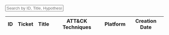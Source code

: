 <div
  x-data="{
    searchQuery: '',
    huntEntries: [
      {
        id: '1',
        data: {
          title: 'Threat Hunt 1',
          hypothesis: 'Hypothesis 1',
          description: 'Description 1',
          hunt_ticket: 'Ticket 1',
          attack_coverage: [{ technique: 'T1001' }],
          platform: 'Windows',
          creation_date: '2024-09-16'
        }
      },
      {
        id: '2',
        data: {
          title: 'Threat Hunt 2',
          hypothesis: 'Hypothesis 2',
          description: 'Description 2',
          hunt_ticket: 'Ticket 2',
          attack_coverage: [{ technique: 'T1002' }],
          platform: 'Linux',
          creation_date: '2024-09-17'
        }
      }
      // Add more hunt entries as needed
    ],
    get filteredItems() {
      const query = this.searchQuery.toLowerCase();
      return this.huntEntries.filter(entry => {
        return (
          entry.id.toLowerCase().includes(query) ||
          entry.data.title.toLowerCase().includes(query) ||
          entry.data.hypothesis.toLowerCase().includes(query) ||
          entry.data.description.toLowerCase().includes(query)
        );
      });
    }
  }">

  <!-- Search Input -->
  <input
    type="text"
    x-model="searchQuery"
    placeholder="Search by ID, Title, Hypothesis, or Description..."
    class="w-full border-gray-300 rounded-md placeholder-gray-400 text-sm focus:border-orange-500 focus:ring-orange-500"
  />

  <!-- Filtered Table Rows -->
  <table class="w-full table-auto border-collapse text-md mt-6">
    <thead class="text-lseg-meddarkgrey">
      <tr>
        <th scope="col" class="py-2 px-4 text-center">ID</th>
        <th scope="col" class="hidden lg:table-cell py-2 px-4 text-center">Ticket</th>
        <th scope="col" class="py-2 px-4 text-left">Title</th>
        <th scope="col" class="py-2 px-4 text-left">ATT&CK Techniques</th>
        <th scope="col" class="hidden lg:table-cell py-2 px-4 text-center">Platform</th>
        <th scope="col" class="py-2 px-4 text-center">Creation Date</th>
      </tr>
    </thead>
    <tbody>
      <!-- Loop through filtered huntEntries -->
      <template x-for="hunt in filteredItems" :key="hunt.id">
        <tr class="text-lseg-darkgrey text-sm">
          <td class="border-t border-b border-lseg-lightgrey text-center">
            <a :href="hunt.id.toLowerCase()" class="py-4 px-4 hover:text-lseg-blue hover:underline">
              <span x-text="hunt.id"></span>
            </a>
          </td>
          <td class="hidden lg:table-cell border-t border-b border-lseg-lightgrey py-4 px-4 text-center" x-text="hunt.data.hunt_ticket"></td>
          <td class="border-t border-b border-lseg-lightgrey text-left">
            <a :href="hunt.id.toLowerCase()" class="block py-4 px-4 hover:text-lseg-blue hover:underline">
              <span x-text="hunt.data.title"></span>
            </a>
          </td>
          <td class="border-t border-b border-lseg-lightgrey py-4 px-4 text-left">
            <div class="flex flex-wrap gap-4">
              <template x-for="technique in hunt.data.attack_coverage">
                <a :href="'/technique/' + technique.technique" class="hover:underline hover:text-lseg-blue">
                  <span x-text="technique.technique"></span>
                </a>
              </template>
            </div>
          </td>
          <td class="hidden lg:table-cell border-t border-b border-lseg-lightgrey py-4 px-4 text-center" x-text="hunt.data.platform"></td>





          [[][][][][]
          [][][][][
          [][][][][][
          [][][][][][
          [][][][][][]
        
<script src="searchHuntEntries.js"></script>
  
  <script>
    document.addEventListener('DOMContentLoaded', () => {
      const searchInput = document.getElementById('search-input');
      const tableBody = document.getElementById('huntTableBody');
      
      // Function to filter hunt entries and update the table
      function filterHunts() {
        const searchQuery = searchInput.value.toLowerCase();
        const ids = (window as any).searchHuntEntries(
            (window as any).huntEntries,
            searchQuery,
            'description' // Example field to search
        );

        // Clear the table body
        tableBody.innerHTML = '';

        // Filter and display rows
        (window as any).huntEntries.forEach(entry => {
          if (ids.includes(entry.id)) {
            const row = document.createElement('tr');
            row.className = 'text-lseg-darkgrey text-sm';

            row.innerHTML = `
              <td class="border-t border-b border-lseg-lightgrey text-center whitespace-nowrap">
                <a class="py-4 px-4 hover:text-lseg-blue hover:underline" href="${entry.id.toLowerCase()}">
                  ${entry.id}
                </a>
              </td>
            `;
            tableBody.appendChild(row);
          }
        });
      }

      // Attach input event listener to the search input
      searchInput.addEventListener('input', filterHunts);
    });
  </script>




  ..//
  import { huntEntries } from './huntEntries.js';

function searchHuntEntries(entries, searchQuery, field) {
  const query = searchQuery.toLowerCase();
  return entries
    .filter(entry => entry.data[field].toLowerCase().includes(query))
    .map(entry => entry.id);
}

// Expose to global scope
window.searchHuntEntries = searchHuntEntries;
window.huntEntries = huntEntries;


//./../
// Define interfaces
interface AttackCoverage {
  technique: string;
  subtechniques?: string[];
}

interface HuntEntryData {
  title: string;
  author: string;
  creation_date: string;
  platform: string;
  permissions_required: any[];
  attack_coverage: AttackCoverage[];
  hypothesis: string;
  description: string;
  hunter_notes: string;
  analytics: any[];
  tags: any[];
  results_csv: any[];
  detections_created: any[];
  hunt_output: string;
  hunt_completeness: any[];
}

interface HuntEntry {
  id: string;
  collection: string;
  data: HuntEntryData;
}

// Sample huntEntries data
const huntEntries: HuntEntry[] = [
  {
    id: 'TH-0013',
    collection: 'hunts',
    data: {
      title: 'sliver C2 Beacon Execution - MacOS',
      author: 'Paul Newton',
      creation_date: '2024/02/14',
      platform: 'EDR-Macos',
      permissions_required: [],
      attack_coverage: [{ technique: 'T1059' }, { technique: 'T1071' }],
      hypothesis: 'Adversaries will attempt the execution of a payload to establish a C2. Sliver is a popular Open Source C2 framework.',
      description: 'Modern C2 frameworks like Cobalt Strike and Sliver allow threat actors and Red Teamers...',
      hunter_notes: '1. Review the application with the generic APP ID...',
      analytics: [],
      tags: [],
      results_csv: [],
      detections_created: [],
      hunt_output: 'Detection Creation and Improvement for Mac OS.',
      hunt_completeness: []
    }
  }
  // More hunt entries can be added here...
];

function searchHuntEntries(
  entries: HuntEntry[],
  searchQuery: string,
  field: 'id' | 'title' | 'hypothesis' | 'description'
): string[] {
  const query = searchQuery.toLowerCase();
  return entries
    .filter(entry => entry.data[field].toLowerCase().includes(query))
    .map(entry => entry.id);
}

// Expose to global scope
(window as any).searchHuntEntries = searchHuntEntries;
(window as any).huntEntries = huntEntries;




function searchHuntEntries(
    entries: HuntEntry[],
    searchQuery: string,
    field: 'id' | 'title' | 'hypothesis' | 'description'
): string[] {
    const query = searchQuery.toLowerCase();

    return entries
        .filter(entry => {
            const value = entry.data[field];
            if (typeof value === 'string') {
                return value.toLowerCase().includes(query);
            }
            return false; // Handle the case where value is not a string
        })
        .map(entry => entry.id);
}


